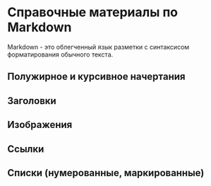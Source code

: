 # Справочные материалы по Markdown

Markdown - это облегченный язык разметки с синтаксисом форматирования обычного текста.

## Полужирное и курсивное начертания

## Заголовки

## Изображения

## Ссылки

## Списки (нумерованные, маркированные)
